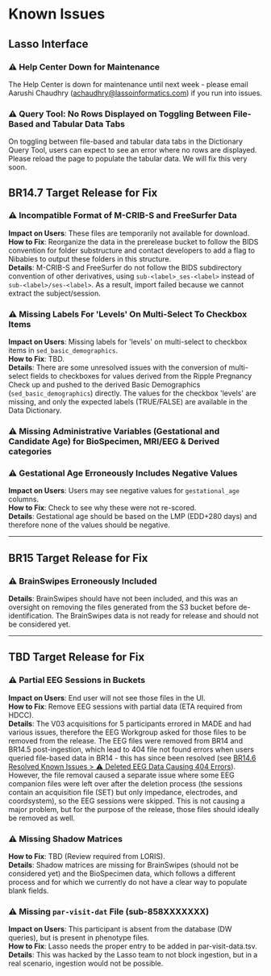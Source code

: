 # Known Issues

## Lasso Interface
### ⚠️ Help Center Down for Maintenance
The Help Center is down for maintenance until next week - please email Aarushi Chaudhry (achaudhry@lassoinformatics.com) if you run into issues.

### ⚠️ Query Tool: No Rows Displayed on Toggling Between File-Based and Tabular Data Tabs
On toggling between file-based and tabular data tabs in the Dictionary Query Tool, users can expect to see an error where no rows are displayed. Please reload the page to populate the tabular data. We will fix this very soon.


## BR14.7 Target Release for Fix
### ⚠️ Incompatible Format of M-CRIB-S and FreeSurfer Data
**Impact on Users**: These files are temporarily not available for download.        
**How to Fix**: Reorganize the data in the prerelease bucket to follow the BIDS convention for folder substructure and contact developers to add a flag to Nibabies to output these folders in this structure.      
**Details**: M-CRIB-S and FreeSurfer do not follow the BIDS subdirectory convention of other derivatives, using `sub-<label>_ses-<label>` instead of `sub-<label>/ses-<label>`. As a result, import failed because we cannot extract the subject/session.

### ⚠️ Missing Labels For 'Levels' On Multi-Select To Checkbox Items
**Impact on Users**: Missing labels for 'levels' on multi-select to checkbox items in `sed_basic_demographics`.  
**How to Fix**: TBD.             
**Details**: There are some unresolved issues with the conversion of multi-select fields to checkboxes for values derived from the Ripple Pregnancy Check up and pushed to the derived Basic Demographics (`sed_basic_demographics`) directly. The values for the checkbox 'levels' are missing, and only the expected labels (TRUE/FALSE) are available in the Data Dictionary.

### ⚠️ Missing Administrative Variables (Gestational and Candidate Age) for BioSpecimen, MRI/EEG & Derived categories

### ⚠️ Gestational Age Erroneously Includes Negative Values
**Impact on Users**: Users may see negative values for `gestational_age` columns.       
**How to Fix**: Check to see why these were not re-scored.     
**Details**: Gestational age should be based on the LMP (EDD+280 days) and therefore none of the values should be negative.

---------------

## BR15 Target Release for Fix
### ⚠️ BrainSwipes Erroneously Included        
**Details**: BrainSwipes should have not been included, and this was an oversight on removing the files generated from the S3 bucket before de-identification. The BrainSwipes data is not ready for release and should not be considered yet.   


-------

## TBD Target Release for Fix
### ⚠️ Partial EEG Sessions in Buckets
**Impact on Users**: End user will not see those files in the UI.  
**How to Fix**: Remove EEG sessions with partial data (ETA required from HDCC).        
**Details**: The V03 acquisitions for 5 participants errored in MADE and had various issues, therefore the EEG Workgroup asked for those files to be removed from the release. The EEG files were removed from BR14 and BR14.5 post-ingestion, which lead to 404 file not found errors when users queried file-based data in BR14 - this has since been resolved (see [BR14.6 Resolved Known Issues > ⚠️ Deleted EEG Data Causing 404 Errors](versions/BR14.6.md/#deleted-eeg-data-causing-404-errors)). However, the file removal caused a separate issue where some EEG companion files were left over after the deletion process (the sessions contain an acquisition file (SET) but only impedance, electrodes, and coordsystem), so the EEG sessions were skipped. This is not causing a major problem, but for the purpose of the release, those files should ideally be removed as well.

### ⚠️ Missing Shadow Matrices
**How to Fix**: TBD (Review required from LORIS).       
**Details**: Shadow matrices are missing for BrainSwipes (should not be considered yet) and the BioSpecimen data, which follows a different process and for which we currently do not have a clear way to populate blank fields.

### ⚠️ Missing `par-visit-dat` File (sub-858XXXXXXX)
**Impact on Users**: This participant is absent from the database (DW queries), but is present in phenotype files.      
**How to Fix**: Lasso needs the proper entry to be added in par-visit-data.tsv.         
**Details**: This was hacked by the Lasso team to not block ingestion, but in a real scenario, ingestion would not be possible.







